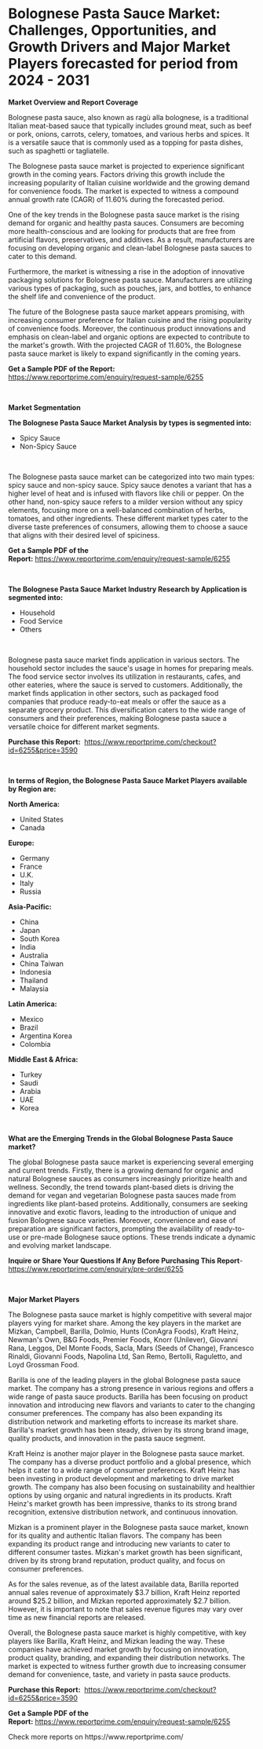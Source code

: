 <p><h1>Bolognese Pasta Sauce Market: Challenges, Opportunities, and Growth Drivers and Major Market Players forecasted for period from 2024 - 2031</h1></p><p><strong>Market Overview and Report Coverage</strong></p>
<p><p>Bolognese pasta sauce, also known as ragù alla bolognese, is a traditional Italian meat-based sauce that typically includes ground meat, such as beef or pork, onions, carrots, celery, tomatoes, and various herbs and spices. It is a versatile sauce that is commonly used as a topping for pasta dishes, such as spaghetti or tagliatelle.</p><p>The Bolognese pasta sauce market is projected to experience significant growth in the coming years. Factors driving this growth include the increasing popularity of Italian cuisine worldwide and the growing demand for convenience foods. The market is expected to witness a compound annual growth rate (CAGR) of 11.60% during the forecasted period.</p><p>One of the key trends in the Bolognese pasta sauce market is the rising demand for organic and healthy pasta sauces. Consumers are becoming more health-conscious and are looking for products that are free from artificial flavors, preservatives, and additives. As a result, manufacturers are focusing on developing organic and clean-label Bolognese pasta sauces to cater to this demand.</p><p>Furthermore, the market is witnessing a rise in the adoption of innovative packaging solutions for Bolognese pasta sauce. Manufacturers are utilizing various types of packaging, such as pouches, jars, and bottles, to enhance the shelf life and convenience of the product.</p><p>The future of the Bolognese pasta sauce market appears promising, with increasing consumer preference for Italian cuisine and the rising popularity of convenience foods. Moreover, the continuous product innovations and emphasis on clean-label and organic options are expected to contribute to the market's growth. With the projected CAGR of 11.60%, the Bolognese pasta sauce market is likely to expand significantly in the coming years.</p></p>
<p><strong>Get a Sample PDF of the Report:</strong> <a href="https://www.reportprime.com/enquiry/request-sample/6255">https://www.reportprime.com/enquiry/request-sample/6255</a></p>
<p>&nbsp;</p>
<p><strong>Market Segmentation</strong></p>
<p><strong>The Bolognese Pasta Sauce Market Analysis by types is segmented into:</strong></p>
<p><ul><li>Spicy Sauce</li><li>Non-Spicy Sauce</li></ul></p>
<p>&nbsp;</p>
<p><p>The Bolognese pasta sauce market can be categorized into two main types: spicy sauce and non-spicy sauce. Spicy sauce denotes a variant that has a higher level of heat and is infused with flavors like chili or pepper. On the other hand, non-spicy sauce refers to a milder version without any spicy elements, focusing more on a well-balanced combination of herbs, tomatoes, and other ingredients. These different market types cater to the diverse taste preferences of consumers, allowing them to choose a sauce that aligns with their desired level of spiciness.</p></p>
<p><strong>Get a Sample PDF of the Report:</strong>&nbsp;<a href="https://www.reportprime.com/enquiry/request-sample/6255">https://www.reportprime.com/enquiry/request-sample/6255</a></p>
<p>&nbsp;</p>
<p><strong>The Bolognese Pasta Sauce Market Industry Research by Application is segmented into:</strong></p>
<p><ul><li>Household</li><li>Food Service</li><li>Others</li></ul></p>
<p>&nbsp;</p>
<p><p>Bolognese pasta sauce market finds application in various sectors. The household sector includes the sauce's usage in homes for preparing meals. The food service sector involves its utilization in restaurants, cafes, and other eateries, where the sauce is served to customers. Additionally, the market finds application in other sectors, such as packaged food companies that produce ready-to-eat meals or offer the sauce as a separate grocery product. This diversification caters to the wide range of consumers and their preferences, making Bolognese pasta sauce a versatile choice for different market segments.</p></p>
<p><strong>Purchase this Report:</strong>&nbsp; <a href="https://www.reportprime.com/checkout?id=6255&price=3590">https://www.reportprime.com/checkout?id=6255&price=3590</a></p>
<p>&nbsp;</p>
<p><strong>In terms of Region, the Bolognese Pasta Sauce Market Players available by Region are:</strong></p>
<p>
    <p> <strong> North America: </strong>
        <ul>
            <li>United States</li>
            <li>Canada</li>
        </ul>
        </p> 
    <p> <strong> Europe: </strong>
        <ul>
            <li>Germany</li>
            <li>France</li>
            <li>U.K.</li>
            <li>Italy</li>
            <li>Russia</li>
        </ul>
        </p> 
    <p> <strong> Asia-Pacific: </strong>
        <ul>
            <li>China</li>
            <li>Japan</li>
            <li>South Korea</li>
            <li>India</li>
            <li>Australia</li>
            <li>China Taiwan</li>
            <li>Indonesia</li>
            <li>Thailand</li>
            <li>Malaysia</li>
        </ul>
        </p> 
    <p> <strong> Latin America: </strong>
        <ul>
            <li>Mexico</li>
            <li>Brazil</li>
            <li>Argentina Korea</li>
            <li>Colombia</li>
        </ul>
        </p> 
    <p> <strong> Middle East & Africa: </strong>
        <ul>
            <li>Turkey</li>
            <li>Saudi</li>
            <li>Arabia</li>
            <li>UAE</li>
            <li>Korea</li>
        </ul>
    </p>
    </p>
<p>&nbsp;</p>
<p><strong>What are the Emerging Trends in the Global Bolognese Pasta Sauce market?</strong></p>
<p><p>The global Bolognese pasta sauce market is experiencing several emerging and current trends. Firstly, there is a growing demand for organic and natural Bolognese sauces as consumers increasingly prioritize health and wellness. Secondly, the trend towards plant-based diets is driving the demand for vegan and vegetarian Bolognese pasta sauces made from ingredients like plant-based proteins. Additionally, consumers are seeking innovative and exotic flavors, leading to the introduction of unique and fusion Bolognese sauce varieties. Moreover, convenience and ease of preparation are significant factors, prompting the availability of ready-to-use or pre-made Bolognese sauce options. These trends indicate a dynamic and evolving market landscape.</p></p>
<p><strong>Inquire or Share Your Questions If Any Before Purchasing This Report</strong>- <a href="https://www.reportprime.com/enquiry/pre-order/6255">https://www.reportprime.com/enquiry/pre-order/6255</a></p>
<p>&nbsp;</p>
<p><strong>Major Market Players</strong></p>
<p><p>The Bolognese pasta sauce market is highly competitive with several major players vying for market share. Among the key players in the market are Mizkan, Campbell, Barilla, Dolmio, Hunts (ConAgra Foods), Kraft Heinz, Newman's Own, B&G Foods, Premier Foods, Knorr (Unilever), Giovanni Rana, Leggos, Del Monte Foods, Sacla, Mars (Seeds of Change), Francesco Rinaldi, Giovanni Foods, Napolina Ltd, San Remo, Bertolli, Raguletto, and Loyd Grossman Food.</p><p>Barilla is one of the leading players in the global Bolognese pasta sauce market. The company has a strong presence in various regions and offers a wide range of pasta sauce products. Barilla has been focusing on product innovation and introducing new flavors and variants to cater to the changing consumer preferences. The company has also been expanding its distribution network and marketing efforts to increase its market share. Barilla's market growth has been steady, driven by its strong brand image, quality products, and innovation in the pasta sauce segment.</p><p>Kraft Heinz is another major player in the Bolognese pasta sauce market. The company has a diverse product portfolio and a global presence, which helps it cater to a wide range of consumer preferences. Kraft Heinz has been investing in product development and marketing to drive market growth. The company has also been focusing on sustainability and healthier options by using organic and natural ingredients in its products. Kraft Heinz's market growth has been impressive, thanks to its strong brand recognition, extensive distribution network, and continuous innovation.</p><p>Mizkan is a prominent player in the Bolognese pasta sauce market, known for its quality and authentic Italian flavors. The company has been expanding its product range and introducing new variants to cater to different consumer tastes. Mizkan's market growth has been significant, driven by its strong brand reputation, product quality, and focus on consumer preferences.</p><p>As for the sales revenue, as of the latest available data, Barilla reported annual sales revenue of approximately $3.7 billion, Kraft Heinz reported around $25.2 billion, and Mizkan reported approximately $2.7 billion. However, it is important to note that sales revenue figures may vary over time as new financial reports are released.</p><p>Overall, the Bolognese pasta sauce market is highly competitive, with key players like Barilla, Kraft Heinz, and Mizkan leading the way. These companies have achieved market growth by focusing on innovation, product quality, branding, and expanding their distribution networks. The market is expected to witness further growth due to increasing consumer demand for convenience, taste, and variety in pasta sauce products.</p></p>
<p><strong>Purchase this Report:</strong>&nbsp;&nbsp;<a href="https://www.reportprime.com/checkout?id=6255&price=3590">https://www.reportprime.com/checkout?id=6255&price=3590</a></p>
<p></p>
<p><strong>Get a Sample PDF of the Report:</strong>&nbsp;<a href="https://www.reportprime.com/enquiry/request-sample/6255">https://www.reportprime.com/enquiry/request-sample/6255</a></p>
<p>Check more reports on https://www.reportprime.com/</p>